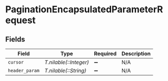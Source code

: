 # PaginationEncapsulatedParameterRequest


## Fields

| Field                  | Type                   | Required               | Description            |
| ---------------------- | ---------------------- | ---------------------- | ---------------------- |
| `cursor`               | *T.nilable(::Integer)* | :heavy_minus_sign:     | N/A                    |
| `header_param`         | *T.nilable(::String)*  | :heavy_minus_sign:     | N/A                    |